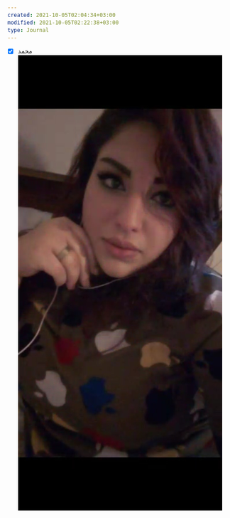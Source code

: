 ```yaml
---
created: 2021-10-05T02:04:34+03:00
modified: 2021-10-05T02:22:38+03:00
type: Journal
---
```


- [x] محمد![Image](./22ac26fe3232baaa3c3ad94c1b5676d5.jpg)
